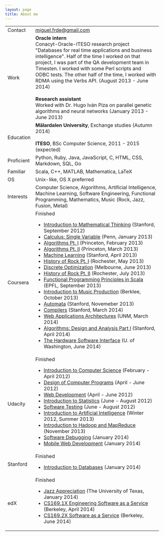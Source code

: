 ```yaml
---
layout: page
title: About me
---
```



<table class="table table-bordered table-striped" id="table-about">
	<tr>
		<td class='table-left'>Contact</td>
		<td><a href="mailto:miguel.frde@gmail.com">miguel.frde@gmail.com</a></td>
	</tr>
	<tr>
		<td class='table-left'>Work</td>
		<td>
		    <b>Oracle intern</b>
		    <br>Conacyt-Oracle-ITESO research project "Databases for real time applications and business intelligence".
		    Half of the time I worked on that project, I was part of the QA development team in Timesten. I worked with some Perl scripts and ODBC tests.
		    The other half of the time, I worked with RDMA using the Verbs API. (August 2013 - June 2014)
		    <br><br>
		    <b>Research assistant</b>
		    <br>Worked with Dr. Hugo Iván Piza on parallel genetic algorithms and neural networks (January 2013 - June 2013)
		</td>
	</tr>
	<tr>
		<td class='table-left'>Education</td>
		<td>
            <b>Mälardalen University</b>, Exchange studies (Autumn 2014)
            <br><br>
            <b>ITESO</b>, BSc Computer Science, 2011 - 2015 (expected)
		</td>
	</tr>
	<tr>
		<td class='table-left'>Proficient</td>
		<td>Python, Ruby, Java, JavaScript, C, HTML, CSS, Markdown, SQL, Go</td>
	</tr>
	<tr>
		<td class='table-left'>Familiar</td>
		<td>Scala, C++, MATLAB, Mathematica, LaTeX</td>
	</tr>
	<tr>
		<td class='table-left'>OS</td>
		<td>Unix-like, OS X preferred</td>
	</tr>
	<tr>
		<td class='table-left'>Interests</td>
		<td>Computer Science, Algorithms, Artificial Intelligence, Machine Learning, Software Engineering, Functional Programming, Mathematics, Music (Rock, Jazz, Fusion, Metal)</td>
	</tr>
	<tr>
		<td class='table-left'>Coursera</td>
		<td>
			Finished
			<ul class="courses-list">
				<li><a href="https://www.coursera.org/course/maththink">Introduction to Mathematical Thinking</a> (Stanford, September 2012)</li>
				<li><a href="https://www.coursera.org/course/calcsing">Calculus: Single Variable</a> (Penn, January 2013)</li>
				<li><a href="https://www.coursera.org/course/algs4partI">Algorithms Pt. I</a> (Princeton, February 2013)</li>
				<li><a href="https://www.coursera.org/course/algs4partII">Algorithms Pt. II</a> (Princeton, March 2013)</li>
				<li><a href="https://www.coursera.org/course/ml">Machine Learning</a> (Stanford, April 2013)</li>
				<li><a href="https://www.coursera.org/course/historyofrock1">History of Rock Pt. I</a> (Rochester, May 2013)</li>
				<li><a href="https://www.coursera.org/course/optimization">Discrete Optimization</a> (Melbourne, June 2013)</li>
				<li><a href="https://www.coursera.org/course/historyofrock2">History of Rock Pt. II</a> (Rochester, July 2013)</li>
				<li><a href="https://www.coursera.org/course/progfun">Functional Programming Principles in Scala</a> (EPFL, September 2013)</li>
				<li><a href="https://www.coursera.org/course/musicproduction">Introduction to Music Production</a> (Berklee, October 2013)</li>
				<li><a href="https://www.coursera.org/course/automata">Automata</a> (Stanford, Novemeber 2013)</li>
				<li><a href="https://www.coursera.org/course/compilers">Compilers</a> (Stanford, March 2014)</li>
				<li><a href="https://www.coursera.org/course/webapplications">Web Applications Architectures</a> (UNM, March 2014)</li>
				<li><a href="https://www.coursera.org/course/algo">Algorithms: Design and Analysis Part I</a> (Stanford, April 2014)</li>
				<li><a href="https://www.coursera.org/course/hwswinterface">The Hardware Software Interface</a> (U. of Washington, June 2014)</li>
            </ul>
		</td>
	</tr>
	<tr>
		<td class='table-left'>Udacity</td>
		<td>
			Finished
			<ul class="courses-list">
				<li><a href="https://www.udacity.com/course/cs101">Introduction to Computer Science</a> (February - April 2012)</li>
				<li><a href="https://www.udacity.com/course/cs212">Design of Computer Programs</a> (April - June 2012)</li>
				<li><a href="https://www.udacity.com/course/cs253">Web Development</a> (April - June 2012)</li>
				<li><a href="https://www.udacity.com/course/st101">Introduction to Statistics</a> (June - August 2012)</li>
				<li><a href="https://www.udacity.com/course/cs258">Software Testing</a> (June - August 2012)</li>
				<li><a href="https://www.udacity.com/course/cs271">Introduction to Artificial Intelligence</a> (Winter 2012, Summer 2013)</li>
				<li><a href="https://www.udacity.com/course/ud617">Introduction to Hadoop and MapReduce</a> (November 2013)</li>
				<li><a href="https://www.udacity.com/course/cs259">Software Debugging</a> (January 2014)</li>
				<li><a href="https://www.udacity.com/course/cs256">Mobile Web Development</a> (January 2014)</li>
			</ul>
		</td>
	</tr>
	<tr>
		<td class='table-left'>Stanford</td>
		<td>
			Finished
			<ul class="courses-list">
				<li><a href="https://class.stanford.edu/courses/Engineering/db/2014_1/about">Introduction to Databases</a> (January 2014)</li>
			</ul>
		</td>
	</tr>
	<tr>
        <td class='table-left'>edX</td>
        <td>
            Finished
            <ul class="courses-list">
                <li><a href="https://www.edx.org/course/utaustinx/utaustinx-ut-8-01x-jazz-appreciation-1149">Jazz Appreciation</a> (The University of Texas, January 2014)</li>
                <li><a href="https://www.edx.org/course/uc-berkeleyx/uc-berkeleyx-cs169-1x-engineering-1377">CS169.1X Engineering Software as a Service</a> (Berkeley, April 2014)</li>
            	<li><a href="https://www.edx.org/course/uc-berkeleyx/uc-berkeleyx-cs169-2x-software-service-1275">CS169.2X Software as a Service</a> (Berkeley, June 2014)</li>
            </ul>
        </td>
    </tr>
</table>
